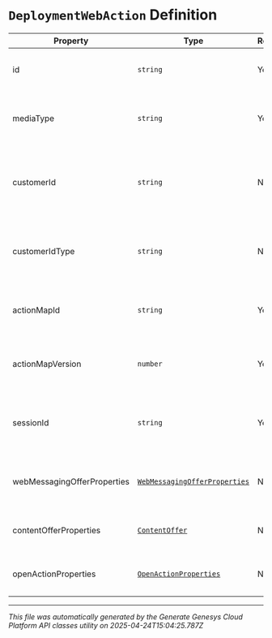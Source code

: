 # `DeploymentWebAction` Definition

| Property | Type | Required | Description |
|----------|------|----------|-------------|
| id | `string` | Yes | System-generated UUID for the action. |
| mediaType | `string` | Yes | Action media type used to deliver the action. |
| customerId | `string` | No | ID string of the customer that the action was triggered for. |
| customerIdType | `string` | No | Type of the customer ID that the action was triggered for. |
| actionMapId | `string` | Yes | ID of the action map that triggered the action. |
| actionMapVersion | `number` | Yes | Version of the action map that triggered the action. |
| sessionId | `string` | Yes | ID of the session that the action was triggered for. |
| webMessagingOfferProperties | [`WebMessagingOfferProperties`](webmessagingofferproperties-definition.md) | No | Web messaging offer specific properties. |
| contentOfferProperties | [`ContentOffer`](contentoffer-definition.md) | No | Content offer specific properties. |
| openActionProperties | [`OpenActionProperties`](openactionproperties-definition.md) | No | Open action specific properties. |

---

*This file was automatically generated by the Generate Genesys Cloud Platform API classes utility on 2025-04-24T15:04:25.787Z*